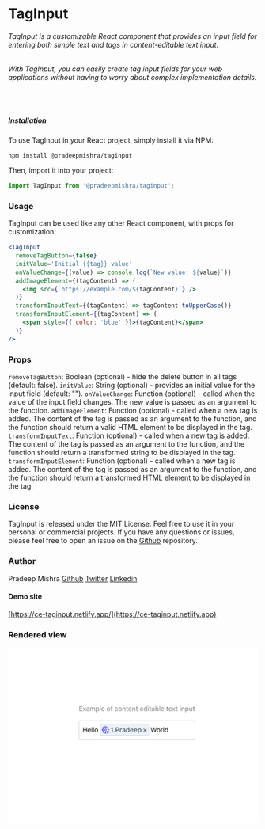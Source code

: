 # TagInput

###### TagInput is a customizable React component that provides an input field for entering both simple text and tags in content-editable text input.

###### With TagInput, you can easily create tag input fields for your web applications without having to worry about complex implementation details.

<br>

##### Installation

To use TagInput in your React project, simply install it via NPM:

```shell
npm install @pradeepmishra/taginput
```

Then, import it into your project:

```jsx
import TagInput from '@pradeepmishra/taginput';
```

### Usage

TagInput can be used like any other React component, with props for customization:

```jsx
<TagInput
  removeTagButton={false}
  initValue='Initial {{tag}} value'
  onValueChange={(value) => console.log(`New value: ${value}`)}
  addImageElement={(tagContent) => (
    <img src={`https://example.com/${tagContent}`} />
  )}
  transformInputText={(tagContent) => tagContent.toUpperCase()}
  transformInputElement={(tagContent) => (
    <span style={{ color: 'blue' }}>{tagContent}</span>
  )}
/>
```

### Props

`removeTagButton`: Boolean (optional) - hide the delete button in all tags (default: false).
`initValue`: String (optional) - provides an initial value for the input field (default: "").
`onValueChange`: Function (optional) - called when the value of the input field changes. The new value is passed as an argument to the function.
`addImageElement`: Function (optional) - called when a new tag is added. The content of the tag is passed as an argument to the function, and the function should return a valid HTML element to be displayed in the tag.
`transformInputText`: Function (optional) - called when a new tag is added. The content of the tag is passed as an argument to the function, and the function should return a transformed string to be displayed in the tag.
`transformInputElement`: Function (optional) - called when a new tag is added. The content of the tag is passed as an argument to the function, and the function should return a transformed HTML element to be displayed in the tag.

### License

TagInput is released under the MIT License.
Feel free to use it in your personal or commercial projects. If you have any questions or issues, please feel free to open an issue on the [Github](https://github.com/pradeep-mishra/taginput) repository.

### Author

Pradeep Mishra
[Github](https://github.com/pradeep-mishra)
[Twitter](https://twitter.com/ipradeepmishra)
[Linkedin](https://www.linkedin.com/in/ipradeepmishra/)

#### Demo site

[https://ce-taginput.netlify.app/](https://ce-taginput.netlify.app)

### Rendered view

![Rendered](/assets/ss.png)
